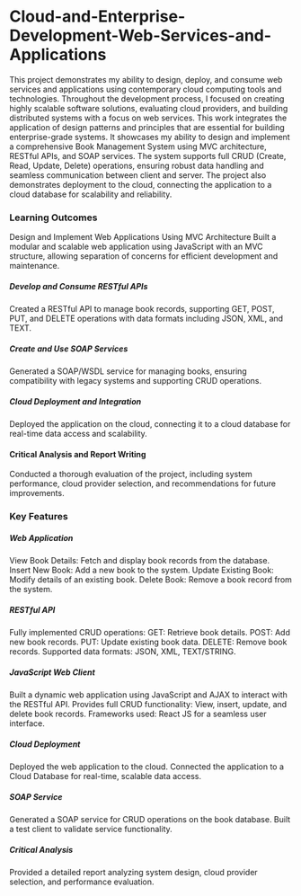 # Cloud-and-Enterprise-Development-Web-Services-and-Applications
This project demonstrates my ability to design, deploy, and consume web services and applications using contemporary cloud computing tools and technologies. Throughout the development process, I focused on creating highly scalable software solutions, evaluating cloud providers, and building distributed systems with a focus on web services. This work integrates the application of design patterns and principles that are essential for building enterprise-grade systems. It showcases my ability to design and implement a comprehensive Book Management System using MVC architecture, RESTful APIs, and SOAP services. The system supports full CRUD (Create, Read, Update, Delete) operations, ensuring robust data handling and seamless communication between client and server. The project also demonstrates deployment to the cloud, connecting the application to a cloud database for scalability and reliability.

### Learning Outcomes 
Design and Implement Web Applications Using MVC Architecture
Built a modular and scalable web application using JavaScript with an MVC structure, allowing separation of concerns for efficient development and maintenance.

##### Develop and Consume RESTful APIs
Created a RESTful API to manage book records, supporting GET, POST, PUT, and DELETE operations with data formats including JSON, XML, and TEXT.

##### Create and Use SOAP Services
Generated a SOAP/WSDL service for managing books, ensuring compatibility with legacy systems and supporting CRUD operations.

##### Cloud Deployment and Integration
Deployed the application on the cloud, connecting it to a cloud database for real-time data access and scalability.

#### Critical Analysis and Report Writing
Conducted a thorough evaluation of the project, including system performance, cloud provider selection, and recommendations for future improvements.

### Key Features
##### Web Application
View Book Details: Fetch and display book records from the database.
Insert New Book: Add a new book to the system.
Update Existing Book: Modify details of an existing book.
Delete Book: Remove a book record from the system.

##### RESTful API
Fully implemented CRUD operations:
GET: Retrieve book details.
POST: Add new book records.
PUT: Update existing book data.
DELETE: Remove book records.
Supported data formats: JSON, XML, TEXT/STRING.

##### JavaScript Web Client
Built a dynamic web application using JavaScript and AJAX to interact with the RESTful API.
Provides full CRUD functionality:
View, insert, update, and delete book records.
Frameworks used: React JS for a seamless user interface.

##### Cloud Deployment
Deployed the web application to the cloud.
Connected the application to a Cloud Database for real-time, scalable data access.

##### SOAP Service
Generated a SOAP service for CRUD operations on the book database.
Built a test client to validate service functionality.

##### Critical Analysis
Provided a detailed report analyzing system design, cloud provider selection, and performance evaluation.


